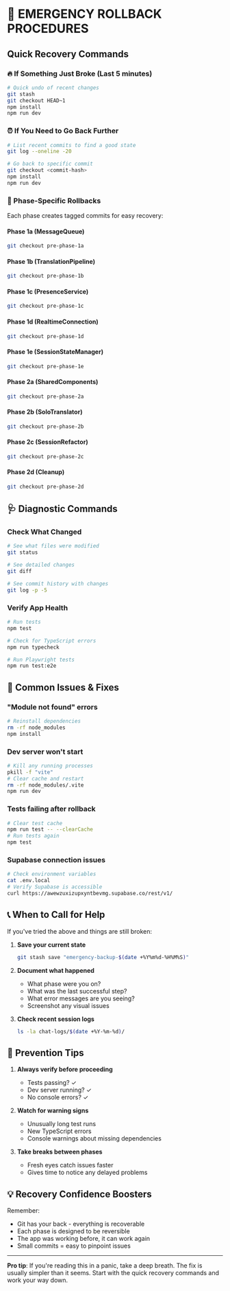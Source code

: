 # 🚨 EMERGENCY ROLLBACK PROCEDURES

## Quick Recovery Commands

### 🔥 If Something Just Broke (Last 5 minutes)
```bash
# Quick undo of recent changes
git stash
git checkout HEAD~1
npm install
npm run dev
```

### ⏰ If You Need to Go Back Further
```bash
# List recent commits to find a good state
git log --oneline -20

# Go back to specific commit
git checkout <commit-hash>
npm install
npm run dev
```

### 🎯 Phase-Specific Rollbacks

Each phase creates tagged commits for easy recovery:

#### Phase 1a (MessageQueue)
```bash
git checkout pre-phase-1a
```

#### Phase 1b (TranslationPipeline)
```bash
git checkout pre-phase-1b
```

#### Phase 1c (PresenceService)
```bash
git checkout pre-phase-1c
```

#### Phase 1d (RealtimeConnection)
```bash
git checkout pre-phase-1d
```

#### Phase 1e (SessionStateManager)
```bash
git checkout pre-phase-1e
```

#### Phase 2a (SharedComponents)
```bash
git checkout pre-phase-2a
```

#### Phase 2b (SoloTranslator)
```bash
git checkout pre-phase-2b
```

#### Phase 2c (SessionRefactor)
```bash
git checkout pre-phase-2c
```

#### Phase 2d (Cleanup)
```bash
git checkout pre-phase-2d
```

## 🩺 Diagnostic Commands

### Check What Changed
```bash
# See what files were modified
git status

# See detailed changes
git diff

# See commit history with changes
git log -p -5
```

### Verify App Health
```bash
# Run tests
npm test

# Check for TypeScript errors
npm run typecheck

# Run Playwright tests
npm run test:e2e
```

## 🔧 Common Issues & Fixes

### "Module not found" errors
```bash
# Reinstall dependencies
rm -rf node_modules
npm install
```

### Dev server won't start
```bash
# Kill any running processes
pkill -f "vite"
# Clear cache and restart
rm -rf node_modules/.vite
npm run dev
```

### Tests failing after rollback
```bash
# Clear test cache
npm run test -- --clearCache
# Run tests again
npm test
```

### Supabase connection issues
```bash
# Check environment variables
cat .env.local
# Verify Supabase is accessible
curl https://awewzuxizupxyntbevmg.supabase.co/rest/v1/
```

## 📞 When to Call for Help

If you've tried the above and things are still broken:

1. **Save your current state**
   ```bash
   git stash save "emergency-backup-$(date +%Y%m%d-%H%M%S)"
   ```

2. **Document what happened**
   - What phase were you on?
   - What was the last successful step?
   - What error messages are you seeing?
   - Screenshot any visual issues

3. **Check recent session logs**
   ```bash
   ls -la chat-logs/$(date +%Y-%m-%d)/
   ```

## 🎯 Prevention Tips

1. **Always verify before proceeding**
   - Tests passing? ✓
   - Dev server running? ✓
   - No console errors? ✓

2. **Watch for warning signs**
   - Unusually long test runs
   - New TypeScript errors
   - Console warnings about missing dependencies

3. **Take breaks between phases**
   - Fresh eyes catch issues faster
   - Gives time to notice any delayed problems

## 💡 Recovery Confidence Boosters

Remember:
- Git has your back - everything is recoverable
- Each phase is designed to be reversible
- The app was working before, it can work again
- Small commits = easy to pinpoint issues

---

**Pro tip**: If you're reading this in a panic, take a deep breath. The fix is usually simpler than it seems. Start with the quick recovery commands and work your way down.